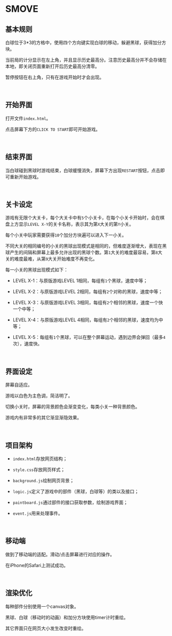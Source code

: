 # SMOVE

## 基本规则
白球位于3*3的方格中，使用四个方向键实现白球的移动，躲避黑球，获得加分方块。

当前局的计分显示在左上角，并且显示历史最高分。注意历史最高分并不会存储在本地，即关闭页面重新打开后历史最高分清零。

暂停按钮在右上角，只有在游戏开始时才会出现。

<br>

## 开始界面
打开文件`index.html`。

点击屏幕下方的`CLICK TO START`即可开始游戏。

<br>

## 结束界面
当白球碰到黑球时游戏结束，白球缓慢消失，屏幕下方出现`RESTART`按钮，点击即可重新开始游戏。

<br>

## 关卡设定
游戏有无限个大关卡，每个大关卡中有`5`个小关卡，在每个小关卡开始时，会在棋盘上方显示`LEVEL X-Y`的关卡名称，表示其为第`X`大关的第`Y`小关。

每个小关中玩家需要获得`10`个加分方块遍可以进入下一小关。

不同大关的相同编号的小关的黑球出现模式是相同的，但难度逐渐增大，表现在黑球产生的间隔和屏幕上最多允许出现的黑球个数。第`1`大关的难度最容易，第`8`大关的难度最难，从第`9`大关开始难度不再变化。

每一小关的黑球出现模式如下：

* LEVEL X-1：与原版游戏LEVEL 1相同，每组有`1`个黑球，速度中等；

* LEVEL X-2：与原版游戏LEVEL 2相同，每组有`2`个对称的黑球，速度中等；

* LEVEL X-3：与原版游戏LEVEL 3相同，每组有`2`个相邻的黑球，速度一个快一个中等；

* LEVEL X-4：与原版游戏LEVEL 4相同，每组有`2`个相邻的黑球，速度均为中等；

* LEVEL X-5：每组有`1`个黑球，可以在整个屏幕运动，遇到边界会弹回（最多`4`次），速度快。

<br>

## 界面设定
屏幕自适应。

游戏以白色为主色调，简洁明了。

切换小关时，屏幕的背景颜色会渐变变化，每类小关一种背景颜色。

游戏内有非常多的其它渐显渐隐效果。

<br>

## 项目架构
* `index.html`存放网页结构；

* `style.css`存放网页样式；

* `background.js`绘制网页背景；

* `logic.js`定义了游戏中的部件（黑球，白球等）的类以及接口；

* `paintboard.js`通过部件的接口获取参数，绘制游戏界面；

* `event.js`用来处理事件。

<br>

## 移动端
做到了移动端的适配。滑动/点击屏幕进行对应的操作。

在iPhone的Safari上测试成功。

<br>

## 渲染优化
每种部件分别使用一个canvas对象。

黑球、白球（移动时的动画）和加分方块使用timer计时重绘。

其它界面只在网页大小发生改变时重绘。

